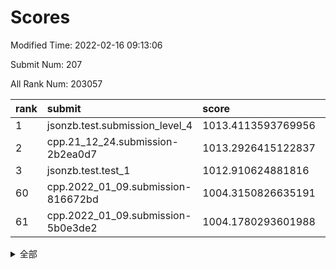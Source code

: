 # Scores

Modified Time: 2022-02-16 09:13:06

Submit Num: 207

All Rank Num: 203057

| rank |               submit               |       score        |       sigma        | pk_num |
| :--- | :--------------------------------- | :----------------- | :----------------- | :----- |
| 1    | jsonzb.test.submission_level_4     | 1013.4113593769956 | 0.8061038338818804 | 3925   |
| 2    | cpp.21_12_24.submission-2b2ea0d7   | 1013.2926415122837 | 0.8226743012251643 | 3921   |
| 3    | jsonzb.test.test_1                 | 1012.910624881816  | 0.8108853896865823 | 3925   |
| 60   | cpp.2022_01_09.submission-816672bd | 1004.3150826635191 | 0.707195218998984  | 3923   |
| 61   | cpp.2022_01_09.submission-5b0e3de2 | 1004.1780293601988 | 0.7170217519893137 | 3926   |


<details>
<summary>全部</summary>

| rank |                 submit                 |       score        |       sigma        | pk_num |
| :--- | :------------------------------------- | :----------------- | :----------------- | :----- |
| 1    | jsonzb.test.submission_level_4         | 1013.4113593769956 | 0.8061038338818804 | 3925   |
| 2    | cpp.21_12_24.submission-2b2ea0d7       | 1013.2926415122837 | 0.8226743012251643 | 3921   |
| 3    | jsonzb.test.test_1                     | 1012.910624881816  | 0.8108853896865823 | 3925   |
| 4    | gobigger.level_3.submission_level_3_20 | 1011.3437123147536 | 0.7744463775654823 | 3922   |
| 5    | gobigger.level_3.submission_level_3_2  | 1011.2274972820777 | 0.7722181074333179 | 3927   |
| 6    | gobigger.level_3.submission_level_3_30 | 1011.1887028443391 | 0.8052232586820407 | 3929   |
| 7    | gobigger.level_3.submission_level_3_24 | 1011.1809255921477 | 0.7766199208700922 | 3927   |
| 8    | gobigger.level_3.submission_level_3_45 | 1011.1337479144778 | 0.7899282156388259 | 3924   |
| 9    | gobigger.level_3.submission_level_3_3  | 1011.0476864371493 | 0.7928240781910547 | 3921   |
| 10   | gobigger.level_3.submission_level_3_36 | 1010.9895755107415 | 0.771784997123641  | 3920   |
| 11   | gobigger.level_3.submission_level_3_38 | 1010.9647552164791 | 0.7585005503656529 | 3925   |
| 12   | gobigger.level_3.submission_level_3_1  | 1010.9299200612643 | 0.7866270414808927 | 3924   |
| 13   | gobigger.level_3.submission_level_3_41 | 1010.781957079519  | 0.7839362348911283 | 3924   |
| 14   | gobigger.level_3.submission_level_3_31 | 1010.7207516510733 | 0.7558659856695943 | 3921   |
| 15   | gobigger.level_3.submission_level_3_16 | 1010.7164945671782 | 0.7741427211230815 | 3925   |
| 16   | gobigger.level_3.submission_level_3_17 | 1010.4854421427966 | 0.7601973179733291 | 3923   |
| 17   | gobigger.level_3.submission_level_3_8  | 1010.3922194794708 | 0.7500224492938693 | 3922   |
| 18   | gobigger.level_3.submission_level_3_10 | 1010.3898988209902 | 0.7559138777985117 | 3923   |
| 19   | gobigger.level_3.submission_level_3_21 | 1010.3289041241587 | 0.7842961447517625 | 3924   |
| 20   | gobigger.level_3.submission_level_3_44 | 1010.2248052524516 | 0.7640623289456681 | 3924   |
| 21   | gobigger.level_3.submission_level_3_19 | 1010.2132381093813 | 0.7547761103699239 | 3927   |
| 22   | gobigger.level_3.submission_level_3_7  | 1010.1942689875771 | 0.7790247445636784 | 3927   |
| 23   | gobigger.level_3.submission_level_3_14 | 1010.1318917231425 | 0.7716199819757386 | 3925   |
| 24   | gobigger.level_3.submission_level_3_42 | 1010.0928136377647 | 0.7701629917248303 | 3925   |
| 25   | gobigger.level_3.submission_level_3_37 | 1010.0517063519845 | 0.7517672828843109 | 3924   |
| 26   | gobigger.level_3.submission_level_3_28 | 1010.0391964233083 | 0.7631549566778072 | 3923   |
| 27   | gobigger.level_3.submission_level_3_9  | 1010.0266869318599 | 0.7633570155069243 | 3929   |
| 28   | gobigger.level_3.submission_level_3_5  | 1009.969588375407  | 0.7782004038622434 | 3924   |
| 29   | gobigger.level_3.submission_level_3_11 | 1009.9670879117391 | 0.745605967299891  | 3921   |
| 30   | gobigger.level_3.submission_level_3_39 | 1009.9633629962733 | 0.7411179567808336 | 3927   |
| 31   | gobigger.level_3.submission_level_3_18 | 1009.9264412890702 | 0.744019502505005  | 3927   |
| 32   | gobigger.level_3.submission_level_3_13 | 1009.9082145847053 | 0.7641849256923883 | 3917   |
| 33   | gobigger.level_3.submission_level_3_23 | 1009.8725051947548 | 0.7654094193879682 | 3925   |
| 34   | gobigger.level_3.submission_level_3_46 | 1009.8276433727342 | 0.755639502650727  | 3915   |
| 35   | gobigger.level_3.submission_level_3_26 | 1009.808636225422  | 0.7846389355614815 | 3928   |
| 36   | gobigger.level_3.submission_level_3_33 | 1009.7687088339777 | 0.7535937628353474 | 3924   |
| 37   | gobigger.level_3.submission_level_3_25 | 1009.7619273931866 | 0.7527107117039725 | 3928   |
| 38   | gobigger.level_3.submission_level_3_49 | 1009.7122230004068 | 0.7525450717372109 | 3921   |
| 39   | gobigger.level_3.submission_level_3_32 | 1009.6838657723315 | 0.7666552587926553 | 3915   |
| 40   | gobigger.level_3.submission_level_3_34 | 1009.6437677024388 | 0.763808401126465  | 3917   |
| 41   | gobigger.level_3.submission_level_3_48 | 1009.6407890042558 | 0.7638710345075927 | 3921   |
| 42   | gobigger.level_3.submission_level_3_6  | 1009.4947394480126 | 0.7558598011027143 | 3928   |
| 43   | gobigger.level_3.submission_level_3_47 | 1009.4539068529626 | 0.7378124436745708 | 3924   |
| 44   | gobigger.level_3.submission_level_3_15 | 1009.4421893617638 | 0.7339014341297089 | 3923   |
| 45   | gobigger.level_3.submission_level_3_35 | 1009.4084386576096 | 0.7620718927773033 | 3925   |
| 46   | gobigger.level_3.submission_level_3_43 | 1009.2884564263782 | 0.7599698824739614 | 3918   |
| 47   | gobigger.level_3.submission_level_3_0  | 1009.2304922439959 | 0.7678431198152147 | 3922   |
| 48   | gobigger.level_3.submission_level_3_40 | 1009.1468791153511 | 0.7464402408190216 | 3929   |
| 49   | gobigger.level_3.submission_level_3_29 | 1009.0930176091374 | 0.7484008124964662 | 3922   |
| 50   | gobigger.level_3.submission_level_3_27 | 1009.0773717165404 | 0.7617554108950614 | 3925   |
| 51   | gobigger.level_3.submission_level_3_22 | 1009.0265436296703 | 0.7572652905833609 | 3926   |
| 52   | gobigger.level_3.submission_level_3_4  | 1008.902884390367  | 0.7451257401245288 | 3922   |
| 53   | gobigger.level_3.submission_level_3_12 | 1008.5461828294302 | 0.7386160193815501 | 3924   |
| 54   | gobigger.level_1.submission_level_1_30 | 1004.9991877743905 | 0.715920135307316  | 3925   |
| 55   | gobigger.level_1.submission_level_1_35 | 1004.7774618191846 | 0.7135073110474914 | 3919   |
| 56   | gobigger.level_1.submission_level_1_24 | 1004.5255564765661 | 0.7284109538916645 | 3928   |
| 57   | gobigger.level_1.submission_level_1_4  | 1004.4611723607273 | 0.7282221481730763 | 3925   |
| 58   | gobigger.level_1.submission_level_1_6  | 1004.3522956921121 | 0.722682510516133  | 3925   |
| 59   | gobigger.level_1.submission_level_1_20 | 1004.3372559361645 | 0.7248521756163904 | 3921   |
| 60   | cpp.2022_01_09.submission-816672bd     | 1004.3150826635191 | 0.707195218998984  | 3923   |
| 61   | cpp.2022_01_09.submission-5b0e3de2     | 1004.1780293601988 | 0.7170217519893137 | 3926   |
| 62   | gobigger.level_1.submission_level_1_5  | 1004.0719687783495 | 0.7153314632902199 | 3918   |
| 63   | gobigger.level_1.submission_level_1_27 | 1004.0430484644244 | 0.7211179021654164 | 3926   |
| 64   | gobigger.level_1.submission_level_1_26 | 1003.8928527073214 | 0.7157248047017878 | 3923   |
| 65   | gobigger.level_1.submission_level_1_49 | 1003.8206852877437 | 0.7117962767814322 | 3923   |
| 66   | gobigger.level_1.submission_level_1_45 | 1003.7464007506879 | 0.7230111664581733 | 3923   |
| 67   | gobigger.level_1.submission_level_1_47 | 1003.6221926918137 | 0.7193582578136801 | 3925   |
| 68   | gobigger.level_1.submission_level_1_34 | 1003.5731258078754 | 0.7148819878643179 | 3922   |
| 69   | gobigger.level_1.submission_level_1_1  | 1003.5414364047681 | 0.7268448487969645 | 3925   |
| 70   | gobigger.level_1.submission_level_1_15 | 1003.5282133374258 | 0.7101982868992557 | 3918   |
| 71   | gobigger.level_1.submission_level_1_12 | 1003.4770524910793 | 0.7100476959130424 | 3921   |
| 72   | gobigger.level_1.submission_level_1_18 | 1003.4625975521653 | 0.7162669271062556 | 3923   |
| 73   | gobigger.level_1.submission_level_1_9  | 1003.4535281754254 | 0.7069070750707598 | 3928   |
| 74   | gobigger.level_1.submission_level_1_46 | 1003.4338026702753 | 0.7128941642471255 | 3922   |
| 75   | gobigger.level_1.submission_level_1_16 | 1003.4154097695008 | 0.7169527258338381 | 3928   |
| 76   | gobigger.level_1.submission_level_1_0  | 1003.3816507826655 | 0.7104348445478826 | 3922   |
| 77   | gobigger.level_1.submission_level_1_11 | 1003.3807677746322 | 0.7161577197554203 | 3927   |
| 78   | gobigger.level_1.submission_level_1_17 | 1003.3600781599065 | 0.7086606961694408 | 3924   |
| 79   | gobigger.level_1.submission_level_1_13 | 1003.353384680803  | 0.7212910766053571 | 3923   |
| 80   | gobigger.level_1.submission_level_1_37 | 1003.3298575106003 | 0.7167946353904738 | 3926   |
| 81   | gobigger.level_1.submission_level_1_43 | 1003.3113753073087 | 0.715030633658737  | 3924   |
| 82   | gobigger.level_1.submission_level_1_8  | 1003.2572871513112 | 0.7249067917749115 | 3919   |
| 83   | gobigger.level_1.submission_level_1_36 | 1003.2564277944197 | 0.7145929391312438 | 3920   |
| 84   | gobigger.level_1.submission_level_1_40 | 1003.1833720555773 | 0.7115988590533974 | 3922   |
| 85   | gobigger.level_1.submission_level_1_10 | 1003.1686574866776 | 0.7123960522803316 | 3927   |
| 86   | gobigger.level_1.submission_level_1_19 | 1003.0445319102273 | 0.7224980514844799 | 3922   |
| 87   | gobigger.level_1.submission_level_1_21 | 1002.9243778541419 | 0.7168397647938531 | 3922   |
| 88   | gobigger.level_1.submission_level_1_3  | 1002.9040986744205 | 0.7142873620476549 | 3919   |
| 89   | gobigger.level_1.submission_level_1_2  | 1002.9031466054288 | 0.7165786629864364 | 3929   |
| 90   | gobigger.level_1.submission_level_1_14 | 1002.8919232783635 | 0.7003467747069013 | 3923   |
| 91   | gobigger.level_1.submission_level_1_29 | 1002.8188429213651 | 0.7157757554594785 | 3928   |
| 92   | gobigger.level_1.submission_level_1_32 | 1002.7708303740997 | 0.694288017137339  | 3925   |
| 93   | gobigger.level_1.submission_level_1_22 | 1002.7540685658838 | 0.7153153837066542 | 3922   |
| 94   | gobigger.level_1.submission_level_1_28 | 1002.7283458310233 | 0.7105323628394405 | 3926   |
| 95   | gobigger.level_1.submission_level_1_41 | 1002.6827376750712 | 0.7220516713409169 | 3925   |
| 96   | gobigger.level_1.submission_level_1_44 | 1002.3904038769567 | 0.7080174232134148 | 3926   |
| 97   | gobigger.level_1.submission_level_1_23 | 1002.3596990444552 | 0.7142044396742594 | 3928   |
| 98   | gobigger.level_1.submission_level_1_38 | 1002.3556843836484 | 0.708665566461251  | 3923   |
| 99   | gobigger.level_1.submission_level_1_31 | 1002.3385054839714 | 0.7114415566039203 | 3926   |
| 100  | gobigger.level_1.submission_level_1_48 | 1002.3005804381215 | 0.7289723631062495 | 3925   |
| 101  | gobigger.level_1.submission_level_1_33 | 1002.2945013445961 | 0.7149302727929074 | 3924   |
| 102  | gobigger.level_1.submission_level_1_42 | 1002.2440663806447 | 0.7193385814499865 | 3928   |
| 103  | gobigger.level_1.submission_level_1_25 | 1001.9766936503801 | 0.7059633342514214 | 3921   |
| 104  | gobigger.level_1.submission_level_1_39 | 1001.8415415022918 | 0.7136105852277986 | 3924   |
| 105  | gobigger.level_1.submission_level_1_7  | 1001.7990895638163 | 0.7126814181239581 | 3923   |
| 106  | gobigger.random.submission_random_25   | 997.5474163291798  | 0.7052636062734735 | 3923   |
| 107  | gobigger.random.submission_random_37   | 997.1307745832543  | 0.7035916471937551 | 3919   |
| 108  | gobigger.random.submission_random_32   | 996.7078489144279  | 0.708363189154365  | 3926   |
| 109  | gobigger.random.submission_random_33   | 996.5908522275346  | 0.7084342534120838 | 3915   |
| 110  | gobigger.random.submission_random_34   | 996.5692239680972  | 0.7232312594978609 | 3924   |
| 111  | gobigger.random.submission_random_10   | 996.5068413490476  | 0.7114055056428985 | 3923   |
| 112  | gobigger.random.submission_random_2    | 996.4624461451046  | 0.7228791317658126 | 3929   |
| 113  | gobigger.random.submission_random_4    | 996.4600172796746  | 0.7068857041060596 | 3922   |
| 114  | gobigger.random.submission_random_26   | 996.4080648733499  | 0.7129264540742472 | 3924   |
| 115  | gobigger.random.submission_random_31   | 996.304816244151   | 0.7020585538902183 | 3926   |
| 116  | gobigger.random.submission_random_19   | 996.2971630198631  | 0.7220663535827176 | 3924   |
| 117  | gobigger.random.submission_random_44   | 996.2922859058218  | 0.7047094447799295 | 3928   |
| 118  | gobigger.random.submission_random_38   | 996.2030365589144  | 0.7056565867261309 | 3926   |
| 119  | gobigger.random.submission_random_43   | 996.1986334926615  | 0.7209706361187259 | 3925   |
| 120  | gobigger.random.submission_random_30   | 996.1888579650786  | 0.718311816533877  | 3926   |
| 121  | gobigger.random.submission_random_16   | 996.1518257688278  | 0.7057861757410273 | 3921   |
| 122  | gobigger.random.submission_random_23   | 996.1262188775523  | 0.7007448635399346 | 3924   |
| 123  | gobigger.random.submission_random_48   | 996.0983625608941  | 0.7051489465683144 | 3921   |
| 124  | gobigger.random.submission_random_12   | 996.0715917195665  | 0.704422351719688  | 3926   |
| 125  | gobigger.random.submission_random_5    | 996.0642763590733  | 0.7017511050608211 | 3922   |
| 126  | gobigger.random.submission_random_47   | 996.040893523377   | 0.71687534430204   | 3922   |
| 127  | gobigger.random.submission_random_29   | 996.0293765969782  | 0.7149169056724166 | 3927   |
| 128  | gobigger.random.submission_random_42   | 995.9855865912501  | 0.6994263883650716 | 3927   |
| 129  | gobigger.random.submission_random_46   | 995.9652806284812  | 0.71690408787561   | 3926   |
| 130  | gobigger.random.submission_random_15   | 995.9592513729434  | 0.7195133485357446 | 3925   |
| 131  | gobigger.random.submission_random_9    | 995.9408166430705  | 0.7101264250425725 | 3925   |
| 132  | gobigger.random.submission_random_3    | 995.9228302304491  | 0.7169846350429678 | 3927   |
| 133  | gobigger.random.submission_random_39   | 995.8682253452478  | 0.7028901310630166 | 3920   |
| 134  | gobigger.random.submission_random_21   | 995.7642372214717  | 0.7234916099409882 | 3922   |
| 135  | gobigger.random.submission_random_6    | 995.7639638542686  | 0.7053882274918319 | 3922   |
| 136  | gobigger.random.submission_random_28   | 995.7509001451383  | 0.7291657002176646 | 3921   |
| 137  | gobigger.random.submission_random_49   | 995.7410936574026  | 0.7150837671283056 | 3926   |
| 138  | gobigger.random.submission_random_18   | 995.7331013733158  | 0.7299666024196344 | 3927   |
| 139  | gobigger.random.submission_random_22   | 995.7209200632145  | 0.7145494731900436 | 3926   |
| 140  | gobigger.random.submission_random_14   | 995.7201560739555  | 0.7033936907175672 | 3927   |
| 141  | gobigger.random.submission_random_8    | 995.6895299093358  | 0.7098290094797683 | 3923   |
| 142  | gobigger.random.submission_random_17   | 995.6878299713911  | 0.7194888752957449 | 3925   |
| 143  | gobigger.random.submission_random_7    | 995.6422264171244  | 0.7207191901533795 | 3922   |
| 144  | gobigger.random.submission_random_1    | 995.6096265154995  | 0.7216479941611785 | 3924   |
| 145  | gobigger.random.submission_random_27   | 995.5275437421712  | 0.7035283559427992 | 3923   |
| 146  | gobigger.random.submission_random_11   | 995.4667669385971  | 0.7229126394748238 | 3929   |
| 147  | gobigger.random.submission_random_0    | 995.3947231074595  | 0.7309491590372051 | 3921   |
| 148  | gobigger.random.submission_random_13   | 995.275644122299   | 0.7260742818511976 | 3926   |
| 149  | gobigger.random.submission_random_40   | 995.2660475865403  | 0.7010918480080731 | 3924   |
| 150  | gobigger.random.submission_random_45   | 995.2476329149961  | 0.7140123707734339 | 3925   |
| 151  | gobigger.random.submission_random_35   | 995.246754802823   | 0.7159464486713237 | 3919   |
| 152  | gobigger.random.submission_random_41   | 995.1521188856893  | 0.715617299478402  | 3928   |
| 153  | gobigger.random.submission_random_24   | 995.1341029222847  | 0.7062081981334961 | 3929   |
| 154  | gobigger.random.submission_random_20   | 995.046779836993   | 0.719282647520622  | 3924   |
| 155  | gobigger.level_2.submission_level_2_16 | 994.6347414487174  | 0.7233113212398635 | 3921   |
| 156  | gobigger.random.submission_random_36   | 994.5994590292357  | 0.7189184512030835 | 3920   |
| 157  | gobigger.level_2.submission_level_2_34 | 994.2531562254334  | 0.7271297076542027 | 3921   |
| 158  | gobigger.level_2.submission_level_2_45 | 994.096684103705   | 0.7342307665488499 | 3924   |
| 159  | gobigger.level_2.submission_level_2_37 | 993.8680633872657  | 0.7239281702755653 | 3923   |
| 160  | gobigger.level_2.submission_level_2_31 | 993.7725067435343  | 0.7412388628013713 | 3919   |
| 161  | gobigger.level_2.submission_level_2_9  | 993.6629302387084  | 0.7156913194255219 | 3918   |
| 162  | gobigger.level_2.submission_level_2_36 | 993.5196008986383  | 0.743224109387193  | 3923   |
| 163  | gobigger.level_2.submission_level_2_27 | 993.3864409418678  | 0.7440242924334345 | 3925   |
| 164  | gobigger.level_2.submission_level_2_39 | 993.128496973725   | 0.7316268228553353 | 3924   |
| 165  | gobigger.level_2.submission_level_2_4  | 993.0709826986067  | 0.7231664946233244 | 3921   |
| 166  | gobigger.level_2.submission_level_2_23 | 992.981965251208   | 0.7252984356168003 | 3928   |
| 167  | gobigger.level_2.submission_level_2_2  | 992.9490229767955  | 0.7250605686744616 | 3923   |
| 168  | gobigger.level_2.submission_level_2_10 | 992.8035119573603  | 0.730450356190396  | 3925   |
| 169  | gobigger.level_2.submission_level_2_15 | 992.7924283804674  | 0.7475707829814168 | 3928   |
| 170  | gobigger.level_2.submission_level_2_21 | 992.6056040619872  | 0.7422928309070939 | 3924   |
| 171  | gobigger.level_2.submission_level_2_28 | 992.5784972829257  | 0.7250218982189184 | 3924   |
| 172  | gobigger.level_2.submission_level_2_22 | 992.5524780031503  | 0.7287337118581739 | 3920   |
| 173  | gobigger.level_2.submission_level_2_8  | 992.5301393284898  | 0.7274401482221413 | 3924   |
| 174  | gobigger.level_2.submission_level_2_42 | 992.5263284230167  | 0.7354536766242599 | 3923   |
| 175  | gobigger.level_2.submission_level_2_0  | 992.4343299862517  | 0.7416567691347524 | 3922   |
| 176  | gobigger.level_2.submission_level_2_30 | 992.4060275589217  | 0.7442965222001481 | 3922   |
| 177  | gobigger.level_2.submission_level_2_40 | 992.3927954396985  | 0.7398113393164527 | 3922   |
| 178  | gobigger.level_2.submission_level_2_29 | 992.1702833180183  | 0.7381778497449767 | 3926   |
| 179  | gobigger.level_2.submission_level_2_1  | 992.16450574443    | 0.7259734160235174 | 3923   |
| 180  | gobigger.level_2.submission_level_2_25 | 992.0996167672417  | 0.7378426038461243 | 3921   |
| 181  | gobigger.level_2.submission_level_2_6  | 992.078276401335   | 0.7374898089604631 | 3924   |
| 182  | gobigger.level_2.submission_level_2_5  | 992.0136480544771  | 0.7403402934108383 | 3924   |
| 183  | gobigger.level_2.submission_level_2_26 | 991.8689428511196  | 0.7310841588356098 | 3925   |
| 184  | gobigger.level_2.submission_level_2_3  | 991.7373773861258  | 0.7492737630237296 | 3924   |
| 185  | gobigger.level_2.submission_level_2_32 | 991.6056805436957  | 0.7682435869734964 | 3927   |
| 186  | gobigger.level_2.submission_level_2_17 | 991.5987048445638  | 0.7664209208804601 | 3924   |
| 187  | gobigger.level_2.submission_level_2_49 | 991.5551915508679  | 0.7543204304485331 | 3925   |
| 188  | gobigger.level_2.submission_level_2_24 | 991.4869613348022  | 0.7322594697550385 | 3927   |
| 189  | gobigger.level_2.submission_level_2_18 | 991.387345032012   | 0.7650515602618664 | 3932   |
| 190  | gobigger.level_2.submission_level_2_7  | 991.2250435317771  | 0.7456258507672364 | 3922   |
| 191  | gobigger.level_2.submission_level_2_41 | 991.1430691224411  | 0.7519886450859794 | 3924   |
| 192  | gobigger.level_2.submission_level_2_11 | 991.0822692398152  | 0.7828031051859854 | 3927   |
| 193  | gobigger.level_2.submission_level_2_19 | 991.0642540236346  | 0.7455872373928264 | 3922   |
| 194  | gobigger.level_2.submission_level_2_43 | 990.9524982319014  | 0.7521322713174154 | 3922   |
| 195  | gobigger.level_2.submission_level_2_33 | 990.8887157274249  | 0.7447649990555175 | 3924   |
| 196  | gobigger.level_2.submission_level_2_38 | 990.8299849597639  | 0.7522960815793667 | 3927   |
| 197  | gobigger.level_2.submission_level_2_47 | 990.7526036594031  | 0.740093379709838  | 3923   |
| 198  | gobigger.level_2.submission_level_2_13 | 990.5964529903163  | 0.761071342170211  | 3922   |
| 199  | gobigger.level_2.submission_level_2_20 | 990.5365536385095  | 0.7500214019499601 | 3921   |
| 200  | gobigger.level_2.submission_level_2_35 | 990.5237396455825  | 0.7532889681638854 | 3925   |
| 201  | gobigger.level_2.submission_level_2_48 | 990.4186317161217  | 0.7541129720961108 | 3922   |
| 202  | gobigger.level_2.submission_level_2_46 | 990.4118585933962  | 0.7782049492291929 | 3928   |
| 203  | gobigger.level_2.submission_level_2_12 | 990.3988438339726  | 0.7641589057536371 | 3923   |
| 204  | gobigger.level_2.submission_level_2_44 | 990.3658725175851  | 0.7812983277295202 | 3926   |
| 205  | gobigger.level_2.submission_level_2_14 | 989.9478692560434  | 0.7572255942775641 | 3924   |
| 206  | gobigger.none.submission_none_1        | 978.3115007008719  | 1.2847124230772868 | 3922   |
| 207  | gobigger.none.submission_none_0        | 977.6011435364354  | 1.3750774461338424 | 3921   |

</details>
